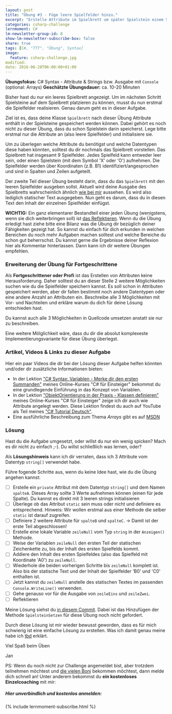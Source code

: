 ```yaml
---
layout: post
title: "Übung #3 - Füge leere Spielfelder hinzu."
excerpt: "Erstelle Attribute im Spielbrett um später Spielstein einem Spielfeld zuweisen zukönnen."
categories: csharp-challenge
lernmoment: C#
lm-newsletter-group-id: 8
show-lm-newsletter-subscribe-box: false
share: true
tags: [C#, "TTT", "Übung", Syntax]
image:
  feature: csharp-challenge.jpg
modified:
date: 2016-06-28T06:00:00+01:00
---
```


**Übungsfokus:** C# Syntax - Attribute & Strings bzw. Ausgabe mit `Console` (optional: Arrays)
**Geschätzte Übungsdauer:** ca. 10-20 Minuten

Bisher hast du nur ein leeres Spielbrett angezeigt. Um im nächsten Schritt Spielsteine auf dem Spielbrett platzieren zu können, musst du nun erstmal die Spielfelder realisieren. Genau darum geht es in dieser Aufgabe.

Ziel ist es, dass deine Klasse `Spielbrett` nach dieser Übung Attribute enthält in der Spielsteine gespeichert werden können. Dabei gehört es noch nicht zu dieser Übung, dass du schon Spielstein darin speicherst. Lege bitte erstmal nur die Attribute an (also leere Spielfelder) und initialisiere sie.

Um zu überlegen welche Attribute du benötigst und welche Datentypen diese haben könnten, solltest du dir nochmals das Spielbrett vorstellen. Das Spielbrett hat insgesamt 9 Spielfelder. Jedes Spielfeld kann entweder leer sein, oder einen Spielstein (mit dem Symbol 'X' oder 'O') aufnehmen. Die Spielfelder werden über Koordinaten (z.B. B1) identifiziert/angesprochen und sind in Spalten und Zeilen aufgeteilt.

Der zweite Teil dieser Übung besteht darin, dass du das `Spielbrett` mit den leeren Spielfelder ausgeben sollst. Aktuell wird deine Ausgabe des Spielbretts wahrscheinlich ähnlich [wie bei mir](https://github.com/LernMoment/ttt-challenge/blob/f0a7cb46bd8409a94aead2391a74c45cc2fe1724/TicTacToe/Spielbrett.cs) aussehen. Es wird also lediglich statischer Text ausgegeben. Nun geht es darum, dass du in diesen Text den Inhalt der einzelnen Spielfelder einfügst.

**WICHTIG:** Ein ganz elementarer Bestandteil einer jeden Übung (wenigstens, wenn sie dich weiterbringen soll) ist [das Reflektieren](http://clean-code-developer.de/die-grade/roter-grad/#Taeglich_reflektieren). Wenn du die Übung erledigt hast ziehe bitte eine Bilanz was die Übung dir bezüglich deiner Fähigkeiten gezeigt hat. So kannst du einfach für dich erkunden in welchen Bereichen du noch mehr Aufgaben machen solltest und welche Bereiche du schon gut beherrschst. Du kannst gerne die Ergebnisse deiner Reflexion hier als Kommentar hinterlassen. Dann kann ich dir weitere Übungen empfehlen.

### Erweiterung der Übung für Fortgeschrittene

Als **Fortgeschrittener oder Profi** ist das Erstellen von Attributen keine Herausforderung. Daher solltest du an dieser Stelle 2 weitere Möglichkeiten suchen wie du die Spielfelder speichern kannst. Es soll schon in Attributen gespeichert werden, aber dir fallen bestimmt noch andere Datentypen oder eine andere Anzahl an Attributen ein. Beschreibe alle 3 Möglichkeiten mit Vor- und Nachteilen und erkläre warum du dich für deine Lösung entschieden hast.

Du kannst auch alle 3 Möglichkeiten in Quellcode umsetzen anstatt sie nur zu beschreiben.

Eine weitere Mölglichkeit wäre, dass du dir die absolut komplexeste Implementierungsvariante für diese Übung überlegst.

### Artikel, Videos & Links zu dieser Aufgabe

Hier ein paar Videos die dir bei der Lösung dieser Aufgabe helfen könnten und/oder dir zusätzliche Informationen bieten:

 - In der Lektion ["C# Syntax: Variablen - Merke dir den ersten Summanden"](https://www.udemy.com/einstieg-in-csharp-software-programmieren-wie-ein-profi/learn/v4/t/lecture/4126104) meines Online-Kurses "C# für Einsteiger" bekommst du eine grundlegende Einführung in das Konzept von Variablen.
 - In der Lektion ["ObjektOrientierung in der Praxis - Klassen definieren"](https://www.udemy.com/einstieg-in-csharp-software-programmieren-wie-ein-profi/learn/v4/t/lecture/4247880) meines Online-Kurses "C# für Einsteiger" zeige ich dir auch wie Attribute angelegt werden. Diese Lektion findest du auch auf YouTube als Teil meines ["C# Tutorial Deutsch"](https://youtu.be/xKfepjFQNuI).
 - Eine ausführliche Beschreibung zum Thema *Arrays* gibt es auf [MSDN](https://msdn.microsoft.com/de-de/library/9b9dty7d.aspx)

### Lösung

Hast du die Aufgabe umgesetzt, oder willst du nur ein wenig spicken? Mach es dir nicht zu einfach ;-). Du willst schließlich was lernen, oder?

Als **Lösungshinweis** kann ich dir verraten, dass ich 3 Attribute vom Datentyp `string[]` verwendet habe. 

Führe fogende Schritte aus, wenn du keine Idee hast, wie du die Übung angehen kannst:

  - [  ] Erstelle ein `private` Attribut mit dem Datentyp `string[]` und dem Namen `spalteA`. Dieses Array sollte 3 Werte aufnehmen können (einen für jede Spalte). Du kannst es direkt mit 3 leeren strings initialisieren
  - [  ] Überlege ob das Attribut `static` sein muss oder nicht und definiere es entsprechend. Hinweis: Wir wollen erstmal aus einer Methode die selber `static` ist darauf zugreifen.
  - [  ] Definiere 2 weitere Attribute für `spalteB` und `spalteC`. -> Damit ist der erste Teil abgeschlossen!
  - [  ] Erstelle eine lokale Variable `zeileNull` vom Typ `string` in der `Anzeigen()` Methode.
  - [  ] Weise der Variablen `zeileNull` den ersten Teil der statischen Zeichenkette zu, bis der Inhalt des ersten Spielfelds kommt.
  - [  ] Addiere den Inhalt des ersten Spielfeldes (also das Spielfeld mit Koordinate 'A0') zu `zeileNull`. 
  - [  ] Wiederhole die beiden vorherigen Schritte bis `zeileNull` komplett ist. Also bis der statische Text und der Inhalt der Spielfelder 'B0' und 'C0' enthalten ist.
  - [  ] Jetzt kannst du `zeileNull` anstelle des statischen Textes im passenden `Console.WriteLine()` verwenden.
  - [  ] Gehe genauso vor für die Ausgabe von `zeileEins` und `zeileZwei`.
  - [  ] Reflektieren

Meine Lösung siehst du [in diesem Commit](https://github.com/LernMoment/ttt-challenge/commit/34451b473dc6156aa41d361bdc09e11f7da1d2c2). Dabei ist das Hinzufügen der Methode `SpielsteinSetzen` für diese Übung noch nicht gefordert.

Durch diese Lösung ist mir wieder bewusst geworden, dass es für mich schwierig ist eine einfache Lösung zu erstellen. Was ich damit genau meine habe ich [tbd]() erklärt.

Viel Spaß beim Üben

Jan

PS: Wenn du noch nicht zur Challenge angemeldet bist, aber trotzdem teilnehmen möchtest und [die vielen Boni](/csharp-challenge/deine-vorteile-bei-anmeldung/) bekommen möchtest, dann melde dich schnell an! Unter anderem bekommst du **ein kostenloses Einzelcoaching** mit mir:

<div class="subscribe-notice">
  <h5>Hier unverbindlich und kostenlos anmelden:</h5>
    {% include lernmoment-subscribe.html %}
</div>

